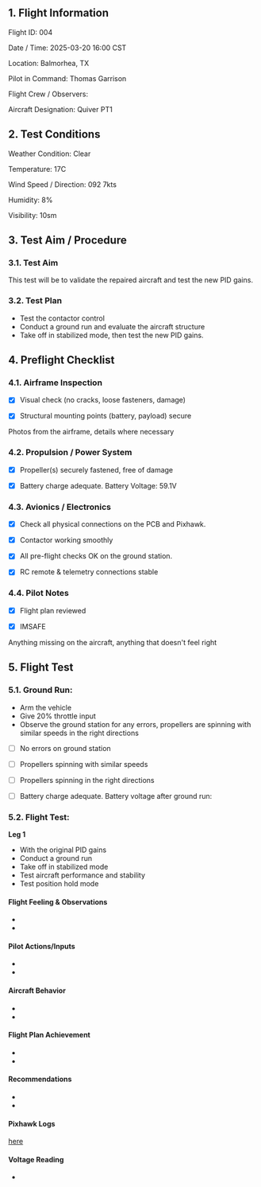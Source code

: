 ## 1. Flight Information
Flight ID: 004

Date / Time: 2025-03-20 16:00 CST

Location: Balmorhea, TX

Pilot in Command: Thomas Garrison

Flight Crew / Observers:

Aircraft Designation: Quiver PT1

## 2. Test Conditions
Weather Condition: Clear

Temperature: 17C

Wind Speed / Direction: 092 7kts

Humidity: 8%

Visibility: 10sm

## 3. Test Aim / Procedure

### 3.1. Test Aim
This test will be to validate the repaired aircraft and test the new PID gains.

### 3.2. Test Plan
- Test the contactor control
- Conduct a ground run and evaluate the aircraft structure
- Take off in stabilized mode, then test the new PID gains.

## 4. Preflight Checklist
### 4.1. Airframe Inspection

- [x] Visual check (no cracks, loose fasteners, damage) 

- [x] Structural mounting points (battery, payload) secure

Photos from the airframe, details where necessary

### 4.2. Propulsion / Power System

- [x] Propeller(s) securely fastened, free of damage

- [x] Battery charge adequate. Battery Voltage: 59.1V

### 4.3. Avionics / Electronics

- [x] Check all physical connections on the PCB and Pixhawk.

- [x] Contactor working smoothly

- [x] All pre-flight checks OK on the ground station.

- [x] RC remote & telemetry connections stable

### 4.4. Pilot Notes

- [x] Flight plan reviewed

- [x] IMSAFE 
 
Anything missing on the aircraft, anything that doesn't feel right

## 5. Flight Test

### 5.1. Ground Run:
- Arm the vehicle
- Give 20% throttle input
- Observe the ground station for any errors, propellers are spinning with similar speeds in the right directions

- [ ] No errors on ground station

- [ ] Propellers spinning with similar speeds

- [ ] Propellers spinning in the right directions

- [ ] Battery charge adequate. Battery voltage after ground run: 

### 5.2. Flight Test:

**Leg 1**
- With the original PID gains
- Conduct a ground run
- Take off in stabilized mode
- Test aircraft performance and stability
- Test position hold mode

#### Flight Feeling & Observations
-
-

#### Pilot Actions/Inputs
-
-

#### Aircraft Behavior
-
-

#### Flight Plan Achievement
-
-

#### Recommendations
-
-

#### Pixhawk Logs

[here](./assets/readme)

#### Voltage Reading
-
